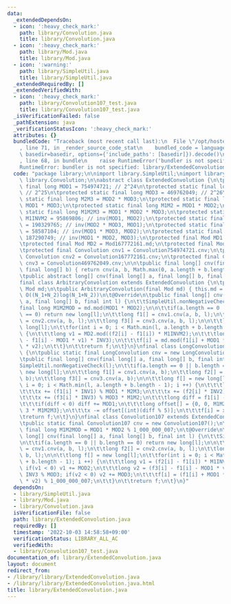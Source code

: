 ```yaml
---
data:
  _extendedDependsOn:
  - icon: ':heavy_check_mark:'
    path: library/Convolution.java
    title: library/Convolution.java
  - icon: ':heavy_check_mark:'
    path: library/Mod.java
    title: library/Mod.java
  - icon: ':warning:'
    path: library/SimpleUtil.java
    title: library/SimpleUtil.java
  _extendedRequiredBy: []
  _extendedVerifiedWith:
  - icon: ':heavy_check_mark:'
    path: library/Convolution107_test.java
    title: library/Convolution107_test.java
  _isVerificationFailed: false
  _pathExtension: java
  _verificationStatusIcon: ':heavy_check_mark:'
  attributes: {}
  bundledCode: "Traceback (most recent call last):\n  File \"/opt/hostedtoolcache/Python/3.10.7/x64/lib/python3.10/site-packages/onlinejudge_verify/documentation/build.py\"\
    , line 71, in _render_source_code_stat\n    bundled_code = language.bundle(stat.path,\
    \ basedir=basedir, options={'include_paths': [basedir]}).decode()\n  File \"/opt/hostedtoolcache/Python/3.10.7/x64/lib/python3.10/site-packages/onlinejudge_verify/languages/user_defined.py\"\
    , line 68, in bundle\n    raise RuntimeError('bundler is not specified: {}'.format(str(path)))\n\
    RuntimeError: bundler is not specified: library/ExtendedConvolution.java\n"
  code: "package library;\n\nimport library.SimpleUtil;\nimport library.Mod;\nimport\
    \ library.Convolution;\n\nabstract class ExtendedConvolution {\n\tprotected static\
    \ final long MOD1 = 754974721; // 2^24\n\tprotected static final long MOD2 = 167772161;\
    \ // 2^25\n\tprotected static final long MOD3 = 469762049; // 2^26\n\tprotected\
    \ static final long M2M3 = MOD2 * MOD3;\n\tprotected static final long M1M3 =\
    \ MOD1 * MOD3;\n\tprotected static final long M1M2 = MOD1 * MOD2;\n\tprotected\
    \ static final long M1M2M3 = MOD1 * MOD2 * MOD3;\n\tprotected static final long\
    \ M1INVM2 = 95869806; // inv(MOD1, MOD2);\n\tprotected static final long INV1\
    \ = 190329765; // inv(MOD2 * MOD3, MOD1);\n\tprotected static final long INV2\
    \ = 58587104; // inv(MOD1 * MOD3, MOD2);\n\tprotected static final long INV3 =\
    \ 187290749; // inv(MOD1 * MOD2, MOD3);\n\tprotected final Mod MD1 = Mod754974721.md;\n\
    \tprotected final Mod MD2 = Mod167772161.md;\n\tprotected final Mod MD3 = Mod469762049.md;\n\
    \tprotected final Convolution cnv1 = Convolution754974721.cnv;\n\tprotected final\
    \ Convolution cnv2 = Convolution167772161.cnv;\n\tprotected final Convolution\
    \ cnv3 = Convolution469762049.cnv;\n\n\tpublic final long[] cnv(final long[] a,\
    \ final long[] b) { return cnv(a, b, Math.max(0, a.length + b.length - 1)); }\n\
    \tpublic abstract long[] cnv(final long[] a, final long[] b, final int l);\n}\n\
    final class ArbitraryConvolution extends ExtendedConvolution {\n\tprivate final\
    \ Mod md;\n\tpublic ArbitraryConvolution(final Mod md) { this.md = md; }\n\t//\
    \ O((N_1+N_2)log(N_1+N_2))\n\t@Override\n\tpublic final long[] cnv(final long[]\
    \ a, final long[] b, final int l) {\n\t\tSimpleUtil.nonNegativeCheck(l);\n\t\t\
    final long M1M2MOD = md.mod(MOD1 * MOD2);\n\n\t\tif(a.length == 0 || b.length\
    \ == 0) return new long[l];\n\t\tlong f1[] = cnv1.cnv(a, b, l);\n\t\tlong f2[]\
    \ = cnv2.cnv(a, b, l);\n\t\tlong f3[] = cnv3.cnv(a, b, l);\n\n\t\tlong f[] = new\
    \ long[l];\n\t\tfor(int i = 0; i < Math.min(l, a.length + b.length - 1); i ++)\
    \ {\n\t\t\tlong v1 = MD2.mod((f2[i] - f1[i]) * M1INVM2);\n\t\t\tlong v2 = MD3.mod(MD3.mod(f3[i]\
    \ - f1[i] - MOD1 * v1) * INV3);\n\t\t\tf[i] = md.mod(f1[i] + MOD1 * v1 + M1M2MOD\
    \ * v2);\n\t\t}\n\t\treturn f;\n\t}\n}\nfinal class LongConvolution extends ExtendedConvolution\
    \ {\n\tpublic static final LongConvolution cnv = new LongConvolution();\n\t@Override\n\
    \tpublic final long[] cnv(final long[] a, final long[] b, final int l) {\n\t\t\
    SimpleUtil.nonNegativeCheck(l);\n\t\tif(a.length == 0 || b.length == 0) return\
    \ new long[l];\n\n\t\tlong f1[] = cnv1.cnv(a, b);\n\t\tlong f2[] = cnv2.cnv(a,\
    \ b);\n\t\tlong f3[] = cnv3.cnv(a, b);\n\n\t\tlong f[] = new long[l];\n\t\tfor(int\
    \ i = 0; i < Math.min(l, a.length + b.length - 1); i ++) {\n\t\t\tlong x = 0;\n\
    \t\t\tx += (f1[i] * INV1) % MOD1 * M2M3;\n\t\t\tx += (f2[i] * INV2) % MOD2 * M1M3;\n\
    \t\t\tx += (f3[i] * INV3) % MOD3 * M1M2;\n\t\t\tlong diff = f1[i] - (x % MOD1);\n\
    \t\t\tif(diff < 0) diff += MOD1;\n\t\t\tlong offset[] = {0, 0, M1M2M3, 2 * M1M2M3,\
    \ 3 * M1M2M3};\n\t\t\tx -= offset[(int)(diff % 5)];\n\t\t\tf[i] = x;\n\t\t}\n\t\
    \treturn f;\n\t}\n}\nfinal class Convolution107 extends ExtendedConvolution {\n\
    \tpublic static final Convolution107 cnv = new Convolution107();\n\tprivate static\
    \ final long M1M2MOD = MOD1 * MOD2 % 1_000_000_007;\n\t@Override\n\tpublic final\
    \ long[] cnv(final long[] a, final long[] b, final int l) {\n\t\tSimpleUtil.nonNegativeCheck(l);\n\
    \n\t\tif(a.length == 0 || b.length == 0) return new long[l];\n\n\t\tlong f1[]\
    \ = cnv1.cnv(a, b, l);\n\t\tlong f2[] = cnv2.cnv(a, b, l);\n\t\tlong f3[] = cnv3.cnv(a,\
    \ b, l);\n\n\t\tlong f[] = new long[l];\n\t\tfor(int i = 0; i < Math.min(l, a.length\
    \ + b.length - 1); i ++) {\n\t\t\tlong v1 = (f2[i] - f1[i]) * M1INVM2 % MOD2;\
    \ if(v1 < 0) v1 += MOD2;\n\t\t\tlong v2 = (f3[i] - f1[i] - MOD1 * v1) % MOD3 *\
    \ INV3 % MOD3; if(v2 < 0) v2 += MOD3;\n\t\t\tf[i] = (f1[i] + MOD1 * v1 + M1M2MOD\
    \ * v2) % 1_000_000_007;\n\t\t}\n\t\treturn f;\n\t}\n}"
  dependsOn:
  - library/SimpleUtil.java
  - library/Mod.java
  - library/Convolution.java
  isVerificationFile: false
  path: library/ExtendedConvolution.java
  requiredBy: []
  timestamp: '2022-10-03 14:58:58+09:00'
  verificationStatus: LIBRARY_ALL_AC
  verifiedWith:
  - library/Convolution107_test.java
documentation_of: library/ExtendedConvolution.java
layout: document
redirect_from:
- /library/library/ExtendedConvolution.java
- /library/library/ExtendedConvolution.java.html
title: library/ExtendedConvolution.java
---
```

